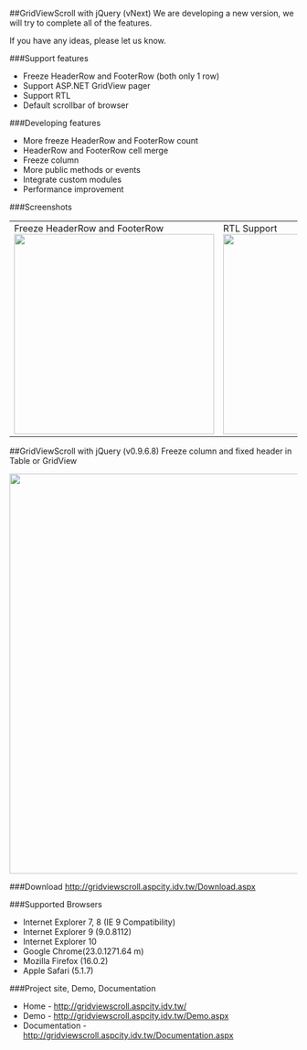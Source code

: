 ##GridViewScroll with jQuery (vNext)
We are developing a new version, we will try to complete all of the features.

If you have any ideas, please let us know.

###Support features
* Freeze HeaderRow and FooterRow (both only 1 row)
* Support ASP.NET GridView pager
* Support RTL
* Default scrollbar of browser

###Developing features
* More freeze HeaderRow and FooterRow count
* HeaderRow and FooterRow cell merge
* Freeze column
* More public methods or events
* Integrate custom modules
* Performance improvement

###Screenshots
<table cellspacing='0' cellpadding='0' border='0' style='width:100%'>
<tr>
<td valign='top'>
Freeze HeaderRow and FooterRow<br/>
<img border="0" width="350px" src="https://cloud.githubusercontent.com/assets/1629492/3908664/c8a67bc0-2305-11e4-88d3-e9b70f3cc59d.png"></td>
<td valign='top'>
RTL Support<br/>
<img border="0" width="350px" src="https://cloud.githubusercontent.com/assets/1629492/3908665/cad9d7d4-2305-11e4-8ff2-fa8fd222dac9.png"></td>
</tr>
</table>



##GridViewScroll with jQuery (v0.9.6.8)
Freeze column and fixed header in Table or GridView

<img border="0" width="700px" border="0" src="http://gridviewscroll.aspcity.idv.tw/images/gridviewscroll_git.png">

###Download
http://gridviewscroll.aspcity.idv.tw/Download.aspx

###Supported Browsers
* Internet Explorer 7, 8 (IE 9 Compatibility)
* Internet Explorer 9 (9.0.8112)
* Internet Explorer 10
* Google Chrome(23.0.1271.64 m)
* Mozilla Firefox (16.0.2)
* Apple Safari (5.1.7)

###Project site, Demo, Documentation
* Home - http://gridviewscroll.aspcity.idv.tw/
* Demo - http://gridviewscroll.aspcity.idv.tw/Demo.aspx
* Documentation - http://gridviewscroll.aspcity.idv.tw/Documentation.aspx
